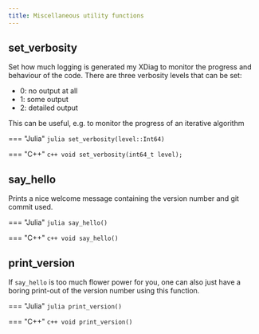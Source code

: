 ```yaml
---
title: Miscellaneous utility functions
---
```


## set_verbosity

Set how much logging is generated my XDiag to monitor the progress and behaviour of the code. There are three verbosity levels that can be set:

* 0: no output at all
* 1: some output 
* 2: detailed output 

This can be useful, e.g. to monitor the progress of an iterative algorithm

=== "Julia"
	```julia
	set_verbosity(level::Int64)
	```

=== "C++"
	```c++
    void set_verbosity(int64_t level);
	```


## say_hello

Prints a nice welcome message containing the version number and git commit used.

=== "Julia"
	```julia
	say_hello()
	```

=== "C++"
	```c++
    void say_hello()
	```

## print_version

If `say_hello` is too much flower power for you, one can also just have a boring print-out of the version number using this function. 

=== "Julia"
	```julia
	print_version()
	```

=== "C++"
	```c++
    void print_version()
	```

